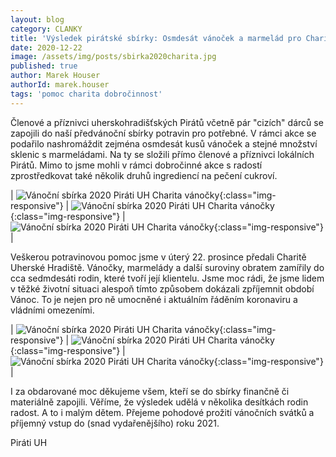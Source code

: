 ```yaml
---
layout: blog
category: CLANKY
title: 'Výsledek pirátské sbírky: Osmdesát vánoček a marmelád pro Charitu UH'
date: 2020-12-22
image: /assets/img/posts/sbirka2020charita.jpg
published: true
author: Marek Houser
authorId: marek.houser
tags: 'pomoc charita dobročinnost'
---
```


Členové a příznivci uherskohradišťských Pirátů včetně pár "cizích" dárců se zapojili do naší předvánoční sbírky potravin pro potřebné. V rámci akce se podařilo nashromáždit zejména osmdesát kusů vánoček a stejné množství sklenic s marmeládami. Na ty se složili přímo členové a příznivci lokálních Pirátů. Mimo to jsme mohli v rámci dobročinné akce s radostí zprostředkovat také několik druhů ingrediencí na pečení cukroví.

| ![Vánoční sbírka 2020 Piráti UH Charita vánočky](https://raw.githubusercontent.com/pirati-web/uh.pirati.cz/master/assets/img/posts/vanocky1.JPG){:class="img-responsive"} | ![Vánoční sbírka 2020 Piráti UH Charita vánočky](https://raw.githubusercontent.com/pirati-web/uh.pirati.cz/master/assets/img/posts/vanocky2.JPG){:class="img-responsive"} | ![Vánoční sbírka 2020 Piráti UH Charita vánočky](https://raw.githubusercontent.com/pirati-web/uh.pirati.cz/master/assets/img/posts/vanocky3.JPG){:class="img-responsive"} |

Veškerou potravinovou pomoc jsme v úterý 22. prosince předali Charitě Uherské Hradiště. Vánočky, marmelády a další suroviny obratem zamířily do cca sedmdesáti rodin, které tvoří její klientelu. Jsme moc rádi, že jsme lidem v těžké životní situaci alespoň tímto způsobem dokázali zpříjemnit období Vánoc. To je nejen pro ně umocněné i aktuálním řáděním koronaviru a vládními omezeními.

| ![Vánoční sbírka 2020 Piráti UH Charita vánočky](https://raw.githubusercontent.com/pirati-web/uh.pirati.cz/master/assets/img/posts/vanocky4.JPG){:class="img-responsive"} | ![Vánoční sbírka 2020 Piráti UH Charita vánočky](https://raw.githubusercontent.com/pirati-web/uh.pirati.cz/master/assets/img/posts/vanocky5.JPG){:class="img-responsive"} | ![Vánoční sbírka 2020 Piráti UH Charita vánočky](https://raw.githubusercontent.com/pirati-web/uh.pirati.cz/master/assets/img/posts/vanocky6.JPG){:class="img-responsive"} |

I za obdarované moc děkujeme všem, kteří se do sbírky finančně či materiálně zapojili. Věříme, že výsledek udělá v několika desítkách rodin radost. A to i malým dětem. Přejeme pohodové prožití vánočních svátků a příjemný vstup do (snad vydařenějšího) roku 2021.

Piráti UH
